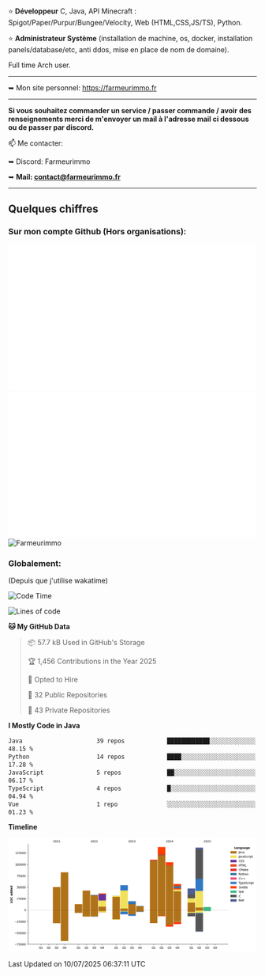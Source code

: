 ⭐ **Développeur** C, Java, API Minecraft : Spigot/Paper/Purpur/Bungee/Velocity, Web (HTML,CSS,JS/TS), Python.

⭐ **Administrateur Système** (installation de machine, os, docker, installation panels/database/etc, anti ddos, mise en place de nom de domaine).

Full time Arch user.

---

➥ Mon site personnel: https://farmeurimmo.fr

---

**Si vous souhaitez commander un service / passer commande / avoir des renseignements merci de m'envoyer un mail à l'adresse mail ci dessous ou de passer par discord.**

📫 Me contacter:
 
   ➥ Discord: Farmeurimmo
   
   ➥ **Mail: contact@farmeurimmo.fr**

---
## Quelques chiffres

### Sur mon compte Github (Hors organisations):

<a href="https://github.com/Farmeurimmo/github-stats">
<img src="https://github.com/Farmeurimmo/github-stats/blob/master/generated/overview.svg#gh-dark-mode-only" />
<img src="https://github.com/Farmeurimmo/github-stats/blob/master/generated/languages.svg#gh-dark-mode-only" />
</a>

<img src="https://komarev.com/ghpvc/?username=Farmeurimmo" alt="Farmeurimmo" />

### Globalement:

(Depuis que j'utilise wakatime)
<!--START_SECTION:waka-->
![Code Time](http://img.shields.io/badge/Code%20Time-2%2C185%20hrs%2028%20mins-blue)

![Lines of code](https://img.shields.io/badge/From%20Hello%20World%20I%27ve%20Written-975.9%20thousand%20lines%20of%20code-blue)

**🐱 My GitHub Data** 

> 📦 57.7 kB Used in GitHub's Storage 
 > 
> 🏆 1,456 Contributions in the Year 2025
 > 
> 💼 Opted to Hire
 > 
> 📜 32 Public Repositories 
 > 
> 🔑 43 Private Repositories 
 > 
**I Mostly Code in Java** 

```text
Java                     39 repos            ████████████░░░░░░░░░░░░░   48.15 % 
Python                   14 repos            ████░░░░░░░░░░░░░░░░░░░░░   17.28 % 
JavaScript               5 repos             ██░░░░░░░░░░░░░░░░░░░░░░░   06.17 % 
TypeScript               4 repos             █░░░░░░░░░░░░░░░░░░░░░░░░   04.94 % 
Vue                      1 repo              ░░░░░░░░░░░░░░░░░░░░░░░░░   01.23 % 
```



**Timeline**

![Lines of Code chart](https://raw.githubusercontent.com/Farmeurimmo/Farmeurimmo/main/assets/bar_graph.png)


 Last Updated on 10/07/2025 06:37:11 UTC
<!--END_SECTION:waka-->
